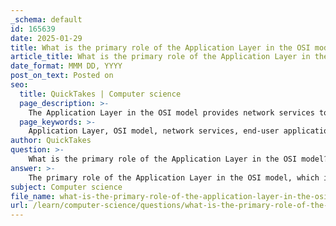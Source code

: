 ```yaml
---
_schema: default
id: 165639
date: 2025-01-29
title: What is the primary role of the Application Layer in the OSI model?
article_title: What is the primary role of the Application Layer in the OSI model?
date_format: MMM DD, YYYY
post_on_text: Posted on
seo:
  title: QuickTakes | Computer science
  page_description: >-
    The Application Layer in the OSI model provides network services to end-user applications, managing user interfaces, data formatting, session control, and utilizing application protocols for effective communication.
  page_keywords: >-
    Application Layer, OSI model, network services, end-user applications, user interface, data formatting, session management, application protocols, HTTP, HTTPS, FTP, SMTP, IMAP, POP3, DNS, DHCP, error handling, communication
author: QuickTakes
question: >-
    What is the primary role of the Application Layer in the OSI model?
answer: >-
    The primary role of the Application Layer in the OSI model, which is the seventh layer, is to provide network services directly to end-user applications. This layer serves as the interface between the user applications and the underlying network protocols, enabling communication over the network.\n\nKey responsibilities of the Application Layer include:\n\n1. **User Interface**: It provides the means for users to interact with the network through applications such as web browsers, email clients, and file transfer programs.\n\n2. **Data Formatting and Presentation**: The Application Layer is responsible for data formatting, ensuring that the data is presented in a way that the receiving application can understand. This may involve data compression, encryption, or conversion to a specific format.\n\n3. **Session Management**: It manages sessions between applications, establishing, maintaining, and terminating connections as needed.\n\n4. **Application Protocols**: The Application Layer utilizes various protocols to facilitate communication. Common protocols include:\n   - **HTTP/HTTPS** for web traffic\n   - **FTP** for file transfers\n   - **SMTP/IMAP/POP3** for email services\n   - **DNS** for domain name resolution\n   - **DHCP** for dynamic IP address allocation\n\n5. **Error Handling and Recovery**: It may also provide mechanisms for error detection and recovery, ensuring reliable communication between applications.\n\nIn summary, the Application Layer is crucial for enabling user applications to communicate over a network, providing the necessary services and protocols to facilitate this interaction.
subject: Computer science
file_name: what-is-the-primary-role-of-the-application-layer-in-the-osi-model.md
url: /learn/computer-science/questions/what-is-the-primary-role-of-the-application-layer-in-the-osi-model
---
```


&nbsp;